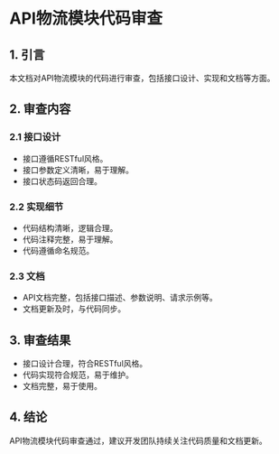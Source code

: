 # API物流模块代码审查

## 1. 引言

本文档对API物流模块的代码进行审查，包括接口设计、实现和文档等方面。

## 2. 审查内容

### 2.1 接口设计

- 接口遵循RESTful风格。
- 接口参数定义清晰，易于理解。
- 接口状态码返回合理。

### 2.2 实现细节

- 代码结构清晰，逻辑合理。
- 代码注释完整，易于理解。
- 代码遵循命名规范。

### 2.3 文档

- API文档完整，包括接口描述、参数说明、请求示例等。
- 文档更新及时，与代码同步。

## 3. 审查结果

- 接口设计合理，符合RESTful风格。
- 代码实现符合规范，易于维护。
- 文档完整，易于使用。

## 4. 结论

API物流模块代码审查通过，建议开发团队持续关注代码质量和文档更新。